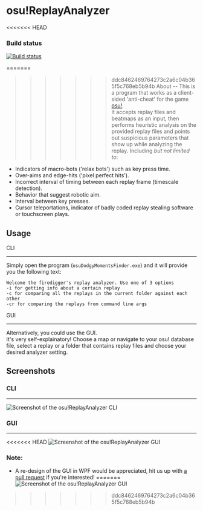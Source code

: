 # osu!ReplayAnalyzer

<<<<<<< HEAD
### Build status
[![Build status](https://travis-ci.org/firedigger/osuReplayAnalyzer.svg?branch=master)](https://travis-ci.org/firedigger/osuReplayAnalyzer)

=======
>>>>>>> ddc8462469764273c2a6c04b365f5c768eb5b94b
About
--
This is a program that works as a client-sided 'anti-cheat' for the game [osu!](https://osu.ppy.sh/).  
It accepts replay files and beatmaps as an input, then performs heuristic analysis on the provided replay files and points out suspicious parameters that show up while analyzing the replay. Including *but not limited to*:

* Indicators of macro-bots ('relax bots') such as key press time.
* Over-aims and edge-hits ('pixel perfect hits').
* Incorrect interval of timing between each replay frame (timescale detection).
* Behavior that suggest robotic aim.
* Interval between key presses.
* Cursor teleportations, indicator of badly coded replay stealing software or touchscreen plays.

Usage
--
CLI
___
Simply open the program (`osuDodgyMomentsFinder.exe`) and it will provide you the following text:

	Welcome the firedigger's replay analyzer. Use one of 3 options
	-i for getting info about a certain replay
	-c for comparing all the replays in the current folder against each other
	-cr for comparing the replays from command line args

GUI
___
Alternatively, you could use the GUI.  
It's very self-explainatory! Choose a map or navigate to your osu! database file, select a replay or a folder that contains replay files and choose your desired analyzer setting.

Screenshots
--
### CLI
___
![Screenshot of the osu!ReplayAnalyzer CLI](https://i.imgur.com/OEsGmpe.png)

### GUI
___
<<<<<<< HEAD
![Screenshot of the osu!ReplayAnalyzer GUI](https://i.imgur.com/aVGMyjz.png)

### Note:
* A re-design of the GUI in WPF would be appreciated, hit us up with [a pull request](https://github.com/firedigger/osuReplayAnalyzer/pulls) if you're interested!
=======
![Screenshot of the osu!ReplayAnalyzer GUI](https://i.imgur.com/cIrzSG0.png)
>>>>>>> ddc8462469764273c2a6c04b365f5c768eb5b94b
